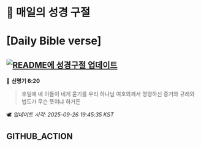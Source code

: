 # 🙏 매일의 성경 구절
# [Daily Bible verse]
## [![README에 성경구절 업데이트](https://github.com/DONGSUKA/first_test/actions/workflows/update-readme-bible.yml/badge.svg)](https://github.com/DONGSUKA/first_test/actions/workflows/update-readme-bible.yml)
<!-- START_BIBLE_VERSE -->
📖 **신명기 6:20**
> 후일에 네 아들이 네게 묻기를 우리 하나님 여호와께서 명령하신 증거와 규례와 법도가 무슨 뜻이냐 하거든

🕊️ _업데이트 시각: 2025-09-26 19:45:35 KST_
  <!-- END_BIBLE_VERSE -->
## GITHUB_ACTION
